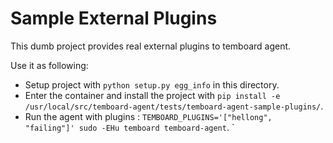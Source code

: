 # Sample External Plugins

This dumb project provides real external plugins to temboard agent.

Use it as following:

- Setup project with `python setup.py egg_info` in this directory.
- Enter the container and install the project with `pip install -e /usr/local/src/temboard-agent/tests/temboard-agent-sample-plugins/`.
- Run the agent with plugins : `TEMBOARD_PLUGINS='["hellong", "failing"]' sudo -EHu temboard temboard-agent`. `
